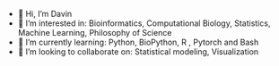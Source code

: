 - 👋 Hi, I’m Davin
- 👀 I’m interested in:  Bioinformatics, Computational Biology, Statistics, Machine Learning, Philosophy of Science
- 🌱 I’m currently learning: Python, BioPython, R , Pytorch and Bash
- 💞️ I’m looking to collaborate on: Statistical modeling, Visualization

<!---
Tripfantasy/Tripfantasy is a ✨ special ✨ repository because its `README.md` (this file) appears on your GitHub profile.
You can click the Preview link to take a look at your changes.
--->
